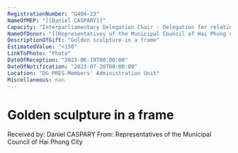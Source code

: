 ```yaml
---
RegistrationNumber: "G404-23"
NameOfMEP: "[[Daniel CASPARY]]"
Capacity: "Interparliamentary Delegation Chair - Delegation for relations with the countries of Southeast Asia and the Association of Southeast Asian Nations (ASEAN)"
NameOfDonor: "[[Representatives of the Municipal Council of Hai Phong City]]"
DescriptionOfGift: "Golden sculpture in a frame"
EstimatedValue: "<150"
LinkToPhoto: "Photo"
DateOfReception: "2023-06-19T00:00:00"
DateOfNotification: "2023-07-20T00:00:00"
Location: "DG PRES-Members' Administration Unit"
Miscellaneous: nan
---
```


# Golden sculpture in a frame

Received by: Daniel CASPARY
From: Representatives of the Municipal Council of Hai Phong City
